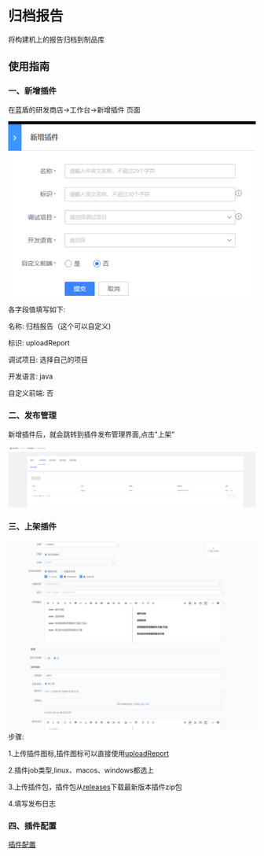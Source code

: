 # 归档报告
将构建机上的报告归档到制品库

## 使用指南
### 一、新增插件
在蓝盾的研发商店->工作台->新增插件 页面

![添加插件](images/addPlugin.png)

各字段值填写如下:

名称: 归档报告（这个可以自定义)

标识: uploadReport

调试项目: 选择自己的项目

开发语言: java

自定义前端: 否

### 二、发布管理
新增插件后，就会跳转到插件发布管理界面,点击"上架”

![上架插件](images/publish.png)

### 三、上架插件
![上架插件详细页](images/publishDetail.png)
步骤:

1.上传插件图标,插件图标可以直接使用[uploadReport](images/uploadReport.png)

2.插件job类型,linux、macos、windows都选上

3.上传插件包，插件包从[releases](https://github.com/TencentBlueKing/ci-uploadReport/releases)下载最新版本插件zip包

4.填写发布日志

### 四、插件配置
[插件配置](docs/desc.md)